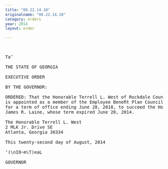 ```yaml
---
title: "08.22.14.10"
originalname: "08.22.14.10"
category: orders
year: 2014
layout: order

---
```

<pre>
 

Ta’

THE STATE OF GEORGIA

EXECUTIVE ORDER

BY THE GOVERNOR:

ORDERED: That the Honorable Terrell L. West of Rockdale County, Georgia,
is appointed as a member of the Employee Beneﬁt Plan Council,
for a term of office ending June 28, 2018, to succeed the Honorable
James R. Laine, whose term expired June 28, 2014.

The Honorable Terrell L. West
2 MLK Jr. Drive SE
Atlanta, Georgia 30334

This twenty-second day of August, 2014

‘(\nIO~m\T)eaL

GOVERNOR

</pre>
